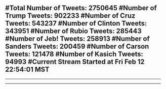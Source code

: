 #Total Number of Tweets: 2750645 
#Number of Trump Tweets: 902233
#Number of Cruz Tweets: 543237
#Number of Clinton Tweets: 343951
#Number of Rubio Tweets: 285443
#Number of Jeb! Tweets: 258913
#Number of Sanders Tweets: 200459
#Number of Carson Tweets: 121478
#Number of Kasich Tweets: 94993
#Current Stream Started at Fri Feb 12 22:54:01 MST
---
---
---
